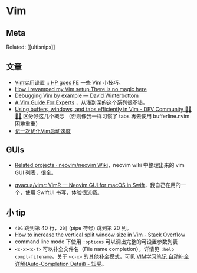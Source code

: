 Vim
===

## Meta

Related: [[ultisnips]]

## 文章

- [Vim实用设置 :: HP goes FE](https://www.hikerpig.cn/2014-05-30-Vim%E5%AE%9E%E7%94%A8%E8%AE%BE%E7%BD%AE/) 一些 Vim 小技巧。
- [How I revamped my Vim setup There is no magic here](https://alex.dzyoba.com/blog/vim-revamp/)
- [Debugging Vim by example — David Winterbottom](https://codeinthehole.com/tips/debugging-vim-by-example/)
- [A Vim Guide For Experts](https://thevaluable.dev/vim-expert/) ，从浅到深的这个系列很不错。
- [Using buffers, windows, and tabs efficiently in Vim - DEV Community 👩‍💻👨‍💻](https://dev.to/iggredible/using-buffers-windows-and-tabs-efficiently-in-vim-56jc) 区分好这几个概念 （否则像我一样习惯了 tabs 再去使用 bufferline.nvim 困难重重）
- [记一次优化Vim启动速度](http://wzmmmmj.com/2020/03/28/vim-startuptime-optimize/)

## GUIs

- [Related projects · neovim/neovim Wiki](https://github.com/neovim/neovim/wiki/Related-projects)，neovim wiki 中整理出来的 vim GUI 列表，很全。 

- [qvacua/vimr: VimR — Neovim GUI for macOS in Swift](https://github.com/qvacua/vimr)，我自己在用的一个，使用 SwiftUI 书写，体验很流畅。

## 小 tip

- `40G` 跳到第 40 行，`20|`  (pipe 符号) 跳到第 20 列。
- [How to increase the vertical split window size in Vim - Stack Overflow](https://stackoverflow.com/questions/4368690/how-to-increase-the-vertical-split-window-size-in-vim)
- command line  mode 下使用 `:options` 可以调出完整的可设置参数列表
- `<c-x><c-f>` 可以补全文件名（File name completion），详情见 `:help compl-filename`。关于 `<c-x>` 的其他补全模式，可见 [VIM学习笔记 自动补全详解(Auto-Completion Detail) - 知乎](https://zhuanlan.zhihu.com/p/106309525)。
